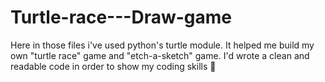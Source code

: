 # Turtle-race---Draw-game
Here in those files i've used python's turtle module. 
It helped me build my own "turtle race" game and "etch-a-sketch" game.
I'd wrote a clean and readable code in order to show my coding skills 🥂
